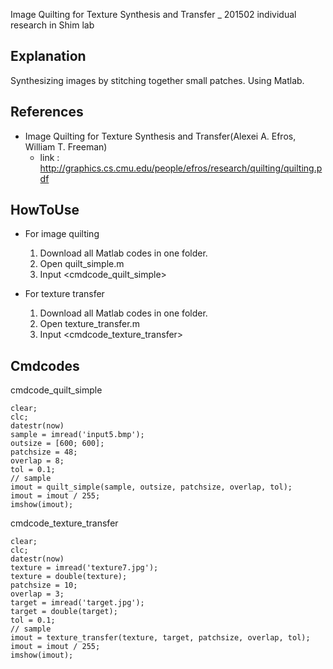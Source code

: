 Image Quilting for Texture Synthesis and Transfer _ 201502 individual research in Shim lab

## Explanation
Synthesizing images by stitching together small patches.
Using Matlab.


## References
- Image Quilting for Texture Synthesis and Transfer(Alexei A. Efros, William T. Freeman)
  - link : http://graphics.cs.cmu.edu/people/efros/research/quilting/quilting.pdf

## HowToUse
- For image quilting
  1. Download all Matlab codes in one folder.
  1. Open quilt_simple.m
  1. Input <cmdcode_quilt_simple>
  
- For texture transfer
  1. Download all Matlab codes in one folder.
  1. Open texture_transfer.m
  1. Input <cmdcode_texture_transfer>

## Cmdcodes
cmdcode_quilt_simple

```
clear;
clc;
datestr(now)
sample = imread('input5.bmp');
outsize = [600; 600];
patchsize = 48;
overlap = 8;
tol = 0.1;
// sample
imout = quilt_simple(sample, outsize, patchsize, overlap, tol);
imout = imout / 255;
imshow(imout);
```

cmdcode_texture_transfer
```
clear;
clc;
datestr(now)
texture = imread('texture7.jpg');
texture = double(texture);
patchsize = 10;
overlap = 3;
target = imread('target.jpg');
target = double(target);
tol = 0.1;
// sample
imout = texture_transfer(texture, target, patchsize, overlap, tol);
imout = imout / 255;
imshow(imout);
```
